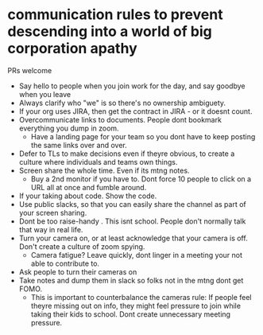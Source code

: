 # communication rules to prevent descending into a world of big corporation apathy

PRs welcome 

- Say hello to people when you join work for the day, and say goodbye when you leave
- Always clarify who "we" is so there's no ownership ambiguety.
- If your org uses JIRA, then get the contract in JIRA -  or it doesnt count. 
- Overcommunicate links to documents.  People dont bookmark everything you dump in zoom.  
  - Have a landing page for your team so you dont have to keep posting the same links over and over. 
- Defer to TLs to make decisions even if theyre obvious, to create a culture where individuals and teams own things.
- Screen share the whole time.  Even if its mtng notes. 
  - Buy a 2nd monitor if you have to.  Dont force 10 people to click on a URL all at once and fumble around.
- If your taking about code.  Show the code. 
- Use public slacks, so that you can easily share the channel as part of your screen sharing. 
- Dont be too raise-handy .  This isnt school. People don't normally talk that way in real life.
- Turn your camera on, or at least acknowledge that your camera is off.  Don't create a culture of zoom spying.
  - Camera fatigue? Leave quickly, dont linger in a meeting your not able to contribute to.
- Ask people to turn their cameras on
- Take notes and dump them in slack so folks not in the mtng dont get FOMO.  
  - This is important to counterbalance the cameras rule: If people feel theyre missing out on info, they might feel pressure
to join while taking their kids to school.  Dont create unnecessary meeting pressure.

